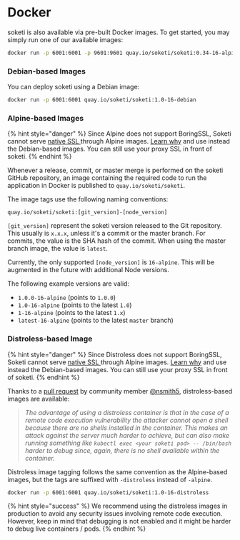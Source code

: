 # Docker

soketi is also available via pre-built Docker images. To get started, you may simply run one of our available images:

```bash
docker run -p 6001:6001 -p 9601:9601 quay.io/soketi/soketi:0.34-16-alpine
```

### Debian-based Images

You can deploy soketi using a Debian image:

```bash
docker run -p 6001:6001 quay.io/soketi/soketi:1.0-16-debian
```

### Alpine-based Images

{% hint style="danger" %}
Since Alpine does not support BoringSSL, Soketi cannot serve [native SSL ](../ssl-configuration.md)through Alpine images. [Learn why](https://github.com/soketi/soketi/issues/449) and use instead the Debian-based images. You can still use your proxy SSL in front of soketi.
{% endhint %}

Whenever a release, commit, or master merge is performed on the soketi GitHub repository, an image containing the required code to run the application in Docker is published to `quay.io/soketi/soketi`.

The image tags use the following naming conventions:

```
quay.io/soketi/soketi:[git_version]-[node_version]
```

`[git_version]` represent the soketi version released to the Git repository. This usually is `x.x.x`, unless it's a commit or the master branch. For commits, the value is the SHA hash of the commit. When using the master branch image, the value is `latest`.

Currently, the only supported `[node_version]` is `16-alpine`. This will be augmented in the future with additional Node versions.

The following example versions are valid:

* `1.0.0-16-alpine` (points to `1.0.0`)
* `1.0-16-alpine` (points to the latest `1.0`)
* `1-16-alpine` (points to the latest `1.x`)
* `latest-16-alpine` (points to the latest `master` branch)

### Distroless-based Image

{% hint style="danger" %}
Since Distroless does not support BoringSSL, Soketi cannot serve [native SSL ](../ssl-configuration.md)through Alpine images. [Learn why](https://github.com/soketi/soketi/issues/449) and use instead the Debian-based images. You can still use your proxy SSL in front of soketi.
{% endhint %}

Thanks to a [pull request](https://github.com/soketi/soketi/pull/178) by community member [@nsmith5](https://github.com/nsmith5), distroless-based images are available:

> _The advantage of using a distroless container is that in the case of a remote code execution vulnerability the attacker cannot open a shell because there are no shells installed in the container. This makes an attack against the server much harder to achieve, but can also make running something like `kubectl exec <your soketi pod> -- /bin/bash` harder to debug since, again, there is no shell available within the container._

Distroless image tagging follows the same convention as the Alpine-based images, but the tags are suffixed with `-distroless` instead of `-alpine`.

```bash
docker run -p 6001:6001 quay.io/soketi/soketi:1.0-16-distroless
```

{% hint style="success" %}
We recommend using the distroless images in production to avoid any security issues involving remote code execution. However, keep in mind that debugging is not enabled and it might be harder to debug live containers / pods.
{% endhint %}
